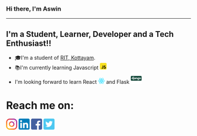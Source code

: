 <link rel="stylesheet" type="text/css" media="all" href="style/style.css">

### Hi there, I'm Aswin
-----------------------

## I'm a Student, Learner, Developer and a Tech Enthusiast!!
- 🎓I'm a student of [RIT, Kottayam][ritSite].
- 📚I'm currently learning Javascript <img alt="Javascript" src="icons/js.svg" width="18px">
- I'm looking forward to learn React <img alt="React" src="icons/react.svg" width="18px"> and Flask <img alt="Django" src="icons/django.svg" width="30px">


# Reach me on:
[<img alt="Instagram" src="icons/insta.svg" float="left" width="30px">][myInsta] [<img alt="LinkedIn" src="icons/linkedin.svg" float="left" width="30px">][myln]
[<img alt="Facebook" src="icons/facebook.svg" float="left" width="30px">][myFB] [<img alt="Twitter" src="icons/twitter.svg" float="left" width="30px">][myTwitter]



[ritSite]: http://www.rit.ac.in/
[myInsta]: https://www.instagram.com/__ash_things__/
[myln]: https://www.linkedin.com/in/aswinkr77/
[myFB]: https://www.facebook.com/aswinkr77
[myTwitter]: https://twitter.com/aswinkr77